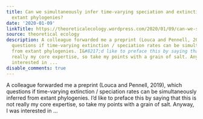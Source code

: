 ```yaml
---
title: Can we simultaneously infer time-varying speciation and extinction rates from
  extant phylogenies?
date: '2020-01-09'
linkTitle: https://theoreticalecology.wordpress.com/2020/01/09/can-we-simultaneously-infer-time-varying-speciation-and-extinction-rates-from-extant-phylogenies/
source: theoretical ecology
description: A colleague forwarded me a preprint (Louca and Pennell, 2019), which
  questions if time-varying extinction / speciation rates can be simultaneously inferred
  from extant phylogenies. I&#8217;d like to preface this by saying that this is not
  really my core expertise, so take my points with a grain of salt. Anyway, I was
  interested in ...
disable_comments: true
---
```

A colleague forwarded me a preprint (Louca and Pennell, 2019), which questions if time-varying extinction / speciation rates can be simultaneously inferred from extant phylogenies. I&#8217;d like to preface this by saying that this is not really my core expertise, so take my points with a grain of salt. Anyway, I was interested in ...